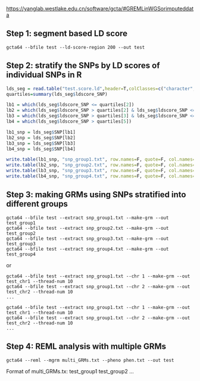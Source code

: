 
https://yanglab.westlake.edu.cn/software/gcta/#GREMLinWGSorimputeddata

## Step 1: segment based LD score

    gcta64 --bfile test --ld-score-region 200 --out test

## Step 2: stratify the SNPs by LD scores of individual SNPs in R

```R
lds_seg = read.table("test.score.ld",header=T,colClasses=c("character",rep("numeric",8)))
quartiles=summary(lds_seg$ldscore_SNP)

lb1 = which(lds_seg$ldscore_SNP <= quartiles[2])
lb2 = which(lds_seg$ldscore_SNP > quartiles[2] & lds_seg$ldscore_SNP <= quartiles[3])
lb3 = which(lds_seg$ldscore_SNP > quartiles[3] & lds_seg$ldscore_SNP <= quartiles[5])
lb4 = which(lds_seg$ldscore_SNP > quartiles[5])

lb1_snp = lds_seg$SNP[lb1]
lb2_snp = lds_seg$SNP[lb2]
lb3_snp = lds_seg$SNP[lb3]
lb4_snp = lds_seg$SNP[lb4]

write.table(lb1_snp, "snp_group1.txt", row.names=F, quote=F, col.names=F)
write.table(lb2_snp, "snp_group2.txt", row.names=F, quote=F, col.names=F)
write.table(lb3_snp, "snp_group3.txt", row.names=F, quote=F, col.names=F)
write.table(lb4_snp, "snp_group4.txt", row.names=F, quote=F, col.names=F)
```

## Step 3: making GRMs using SNPs stratified into different groups

    gcta64 --bfile test --extract snp_group1.txt --make-grm --out test_group1
    gcta64 --bfile test --extract snp_group2.txt --make-grm --out test_group2
    gcta64 --bfile test --extract snp_group3.txt --make-grm --out test_group3
    gcta64 --bfile test --extract snp_group4.txt --make-grm --out test_group4


or 

    gcta64 --bfile test --extract snp_group1.txt --chr 1 --make-grm --out test_chr1 --thread-num 10
    gcta64 --bfile test --extract snp_group1.txt --chr 2 --make-grm --out test_chr2 --thread-num 10
    ...

    gcta64 --bfile test --extract snp_group1.txt --chr 1 --make-grm --out test_chr1 --thread-num 10
    gcta64 --bfile test --extract snp_group1.txt --chr 2 --make-grm --out test_chr2 --thread-num 10
    ...



## Step 4: REML analysis with multiple GRMs

    gcta64 --reml --mgrm multi_GRMs.txt --pheno phen.txt --out test


Format of multi_GRMs.tx:
test_group1
test_group2
...    